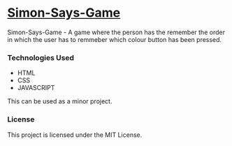 <h1><b><u>Simon-Says-Game</u></b></h1> 

Simon-Says-Game - A game where the person has the remember the order in which the user has to remmeber which colour button has been pressed.

<h3>Technologies Used</h3>
<ul>
  <li>HTML</li>
  <li>CSS</li>
  <li>JAVASCRIPT</li>
</ul>
This can be used as a minor project. 

<h3>License</h3>
This project is licensed under the MIT License.


